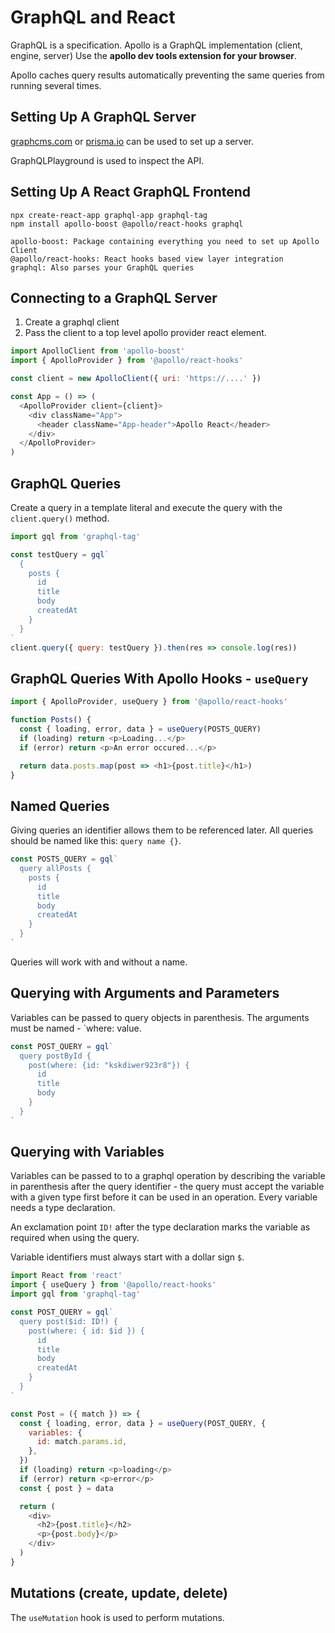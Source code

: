 # GraphQL and React
GraphQL is a specification.
Apollo is a GraphQL implementation (client, engine, server)
Use the **apollo dev tools extension for your browser**.

Apollo caches query results automatically preventing the same queries from 
running several times.


## Setting Up A GraphQL Server
[graphcms.com](https://graphcms.com) or [prisma.io](https://prisma.io) can be 
used to set up a server.

GraphQLPlayground is used to inspect the API.


## Setting Up A React GraphQL Frontend

```
npx create-react-app graphql-app graphql-tag
npm install apollo-boost @apollo/react-hooks graphql

apollo-boost: Package containing everything you need to set up Apollo Client
@apollo/react-hooks: React hooks based view layer integration
graphql: Also parses your GraphQL queries
```

## Connecting to a GraphQL Server
1. Create a graphql client
2. Pass the client to a top level apollo provider react element.

``` javascript
import ApolloClient from 'apollo-boost'
import { ApolloProvider } from '@apollo/react-hooks'

const client = new ApolloClient({ uri: 'https://....' })

const App = () => (
  <ApolloProvider client={client}>
    <div className="App">
      <header className="App-header">Apollo React</header>
    </div>
  </ApolloProvider>
)

```

## GraphQL Queries
Create a query in a template literal and execute the query with the 
`client.query()` method.

``` javascript
import gql from 'graphql-tag'

const testQuery = gql`
  {
    posts {
      id
      title
      body
      createdAt
    }
  }
`
client.query({ query: testQuery }).then(res => console.log(res))
```

## GraphQL Queries With Apollo Hooks - `useQuery`

```javascript
import { ApolloProvider, useQuery } from '@apollo/react-hooks'

function Posts() {
  const { loading, error, data } = useQuery(POSTS_QUERY)
  if (loading) return <p>Loading...</p>
  if (error) return <p>An error occured...</p>

  return data.posts.map(post => <h1>{post.title}</h1>)
}
```

## Named Queries
Giving queries an identifier allows them to be referenced later. All queries
should be named like this: `query name {}`.

``` javascript
const POSTS_QUERY = gql`
  query allPosts {
    posts {
      id
      title
      body
      createdAt
    }
  }
`
```
Queries will work with and without a name.


## Querying with Arguments and Parameters
Variables can be passed to query objects in parenthesis. The arguments must
be named - `where: value.

``` javascript
const POST_QUERY = gql`
  query postById {
    post(where: {id: "kskdiwer923r8"}) {
      id
      title
      body
    }
  }
`
```

## Querying with Variables
Variables can be passed to to a graphql operation by describing the variable in
parenthesis after the query identifier - the query must accept the variable
with a given type first before it can be used in an operation. Every variable
needs a type declaration.

An exclamation point `ID!` after the type declaration marks the variable as
required when using the query.

Variable identifiers must always start with a dollar sign `$`.

``` javascript
import React from 'react'
import { useQuery } from '@apollo/react-hooks'
import gql from 'graphql-tag'

const POST_QUERY = gql`
  query post($id: ID!) {
    post(where: { id: $id }) {
      id
      title
      body
      createdAt
    }
  }
`

const Post = ({ match }) => {
  const { loading, error, data } = useQuery(POST_QUERY, {
    variables: {
      id: match.params.id,
    },
  })
  if (loading) return <p>loading</p>
  if (error) return <p>error</p>
  const { post } = data

  return (
    <div>
      <h2>{post.title}</h2>
      <p>{post.body}</p>
    </div>
  )
}
```


## Mutations (create, update, delete)
The `useMutation` hook is used to perform mutations.
